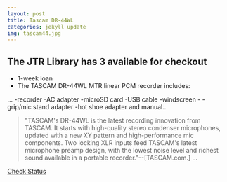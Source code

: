 ```yaml
---
layout: post
title: Tascam DR-44WL 
categories: jekyll update
img: tascam44.jpg
---
```

## The JTR Library has 3 available for checkout

* 1-week loan
* The TASCAM DR-44WL MTR linear PCM recorder includes:

...
-recorder 
-AC adapter
-microSD card 
-USB cable 
-windscreen -
-grip/mic stand adapter -hot shoe adapter and manual..

>"TASCAM's DR-44WL is the latest recording innovation from TASCAM. It starts with high-quality stereo condenser microphones, updated with a new XY pattern and high-performance mic components. Two locking XLR inputs feed TASCAM's latest microphone preamp design, with the lowest noise level and richest sound available in a portable recorder."--[TASCAM.com.]
...

<a href="https://vufind.carli.illinois.edu/vf-dpu/Record/dpu_1256252" class="btn btn-primary btn-lg">Check Status</a>

